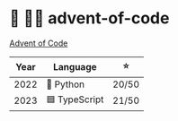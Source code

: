 # 🎄 👨‍💻 advent-of-code

[Advent of Code](https://adventofcode.com)

| Year | Language      |  ⭐️  |
| :--: | ------------- | :---: |
| 2022 | 🐍 Python     | 20/50 |
| 2023 | 🟦 TypeScript | 21/50 |
